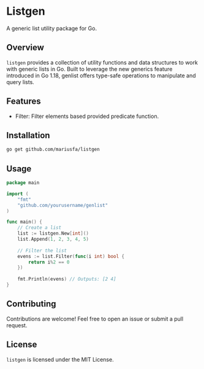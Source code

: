 # Listgen
A generic list utility package for Go.


## Overview
`listgen` provides a collection of utility functions and data structures to work with generic lists in Go. Built to leverage the new generics feature introduced in Go 1.18, genlist offers type-safe operations to manipulate and query lists.

## Features
- Filter: Filter elements based provided predicate function.

## Installation
```bash
go get github.com/mariusfa/listgen
```

## Usage
```go
package main

import (
	"fmt"
	"github.com/yourusername/genlist"
)

func main() {
    // Create a list
    list := listgen.New[int]()
    list.Append(1, 2, 3, 4, 5)
    
    // Filter the list
    evens := list.Filter(func(i int) bool {
        return i%2 == 0
    })
    
    fmt.Println(evens) // Outputs: [2 4]
}
```

## Contributing
Contributions are welcome! Feel free to open an issue or submit a pull request.

## License
`listgen` is licensed under the MIT License.